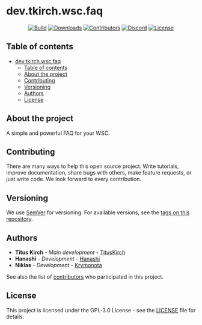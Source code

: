 # dev.tkirch.wsc.faq
<p align="center">
    <a href="https://travis-ci.org/tkirchDev/dev.tkirch.wsc.faq"><img src="https://img.shields.io/travis/tkirchDev/dev.tkirch.wsc.faq/master?label=Build&labelColor=30363D&color=2FBF50" alt="Build"></a>
    <a href="https://github.com/tkirchDev/dev.tkirch.wsc.faq/releases"><img src="https://img.shields.io/github/downloads/tkirchDev/dev.tkirch.wsc.faq/total?label=Downloads&labelColor=30363D&color=2FBF50" alt="Downloads"></a>
    <a href="https://github.com/tkirchDev/dev.tkirch.wsc.faq/graphs/contributors"><img src="https://img.shields.io/github/contributors/tkirchDev/dev.tkirch.wsc.faq?label=Contributors&labelColor=30363D&color=2FBF50" alt="Contributors"></a>
    <a href="https://discord.tkirch.dev"><img src="https://img.shields.io/discord/576562577769889805?label=Discord&labelColor=30363D&color=2FBF50&logoColor=959DA5&logo=Discord" alt="Discord"></a>
    <a href="https://github.com/tkirchDev/dev.tkirch.wsc.faq/blob/master/LICENSE"><img src="https://img.shields.io/github/license/tkirchDev/dev.tkirch.wsc.faq?label=License&labelColor=30363D&color=2FBF50" alt="License"></a>
</p>

## Table of contents

- [dev.tkirch.wsc.faq](#devtkirchwscfaq)
  - [Table of contents](#table-of-contents)
  - [About the project](#about-the-project)
  - [Contributing](#contributing)
  - [Versioning](#versioning)
  - [Authors](#authors)
  - [License](#license)

## About the project

A simple and powerful FAQ for your WSC.

## Contributing
There are many ways to help this open source project. Write tutorials, improve documentation, share bugs with others, make feature requests, or just write code. We look forward to every contribution.

## Versioning

We use [SemVer](http://semver.org/) for versioning. For available versions, see the [tags on this repository](https://github.com/tkirchDev/dev.tkirch.wsc.faq/tags). 

## Authors

* **Titus Kirch** - *Main development* - [TitusKirch](https://github.com/TitusKirch)
* **Hanashi** - *Development* - [Hanashi](https://github.com/Hanashi)
* **Niklas** - *Development* - [Krymonota](https://github.com/Krymonota)

See also the list of [contributors](https://github.com/tkirchDev/dev.tkirch.wsc.faq/graphs/contributors) who participated in this project.

## License

This project is licensed under the GPL-3.0 License - see the [LICENSE](LICENSE) file for details.
